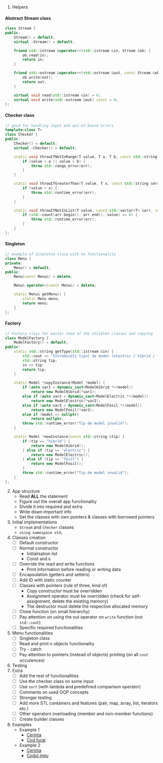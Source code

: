 
1. Helpers

#### Abstract Stream class
```cpp
class Stream {
public:
    Stream() = default;
    virtual ~Stream() = default;

    friend std::istream &operator>>(std::istream &in, Stream &ob) {
        ob.read(in);
        return in;
    }

    friend std::ostream &operator<<(std::ostream &out, const Stream &ob) {
        ob.write(out);
        return out;
    }

    virtual void read(std::istream &in) = 0;
    virtual void write(std::ostream &out) const = 0;
};
```

#### Checker class
```cpp
// good for handling input and out-of-bound errors
template<class T>
class Checker {
public:
    Checker() = default;
    virtual ~Checker() = default;

    static void throwIfNotInRange(T value, T a, T b, const std::string &err) {
        if (value < a || value > b) {
            throw std::range_error(err);
        }
    }

    static void throwIfGreaterThan(T value, T x, const std::string &err) {
        if (value > x) {
            throw std::runtime_error(err);
        }
    }

    static void throwIfNotInList(T value, const std::vector<T> &arr, const std::string &err) {
        if (std::count(arr.begin(), arr.end(), value) == 0) {
            throw std::runtime_error(err);
        }
    }
};
```

#### Singleton

```cpp
// example of Singleton class with no functionality
class Menu {
private:
    Menu() = default;
public:
    Menu(const Menu&) = delete;

    Menu& operator=(const Menu&) = delete;

    static Menu& getMenu() {
        static Menu menu;
        return menu;
    }
};
```
#### Factory
```cpp
// Factory class for easier read of the children classes and copying
class ModelFactory {
    ModelFactory() = default;
public:
    static std::string getType(std::istream &in) {
        std::cout << "Introduceti tipul de model (electric / hibrid / fosil): \n";
        std::string tip;
        in >> tip;
        return tip;
    }

    static Model *copyInstance(Model *model) {
        if (auto var1 = dynamic_cast<ModelHibrid *>(model))
            return new ModelHibrid(*var1);
        else if (auto var2 = dynamic_cast<ModelElectric *>(model))
            return new ModelElectric(*var2);
        else if (auto var3 = dynamic_cast<ModelFosil *>(model))
            return new ModelFosil(*var3);
        else if (model == nullptr)
            return nullptr;
        throw std::runtime_error("Tip de model invalid");
    }

    static Model *newInstance(const std::string &tip) {
        if (tip == "hibrid") {
            return new ModelHibrid();
        } else if (tip == "electric") {
            return new ModelElectric();
        } else if (tip == "fosil") {
            return new ModelFosil();
        }
        throw std::runtime_error("Tip de model invalid");
    }
};
```

2. App structure
   - Read **ALL** the statement
   - Figure out the overall app functionality
   - Divide it into required and extra
   - Write down important info
   - Set the classes with own pointers & classes with borrowed pointers
4. Initial implementations
    - `Stream` and `Checker` classes
    - `using namespace std;`
5. Classes creation
	- [ ] Default constructor
	- [ ] Normal constructor
		- Initialisation list
		- Const and `&`
	- [ ] Override the read and write functions
        - Print information before reading or writing data
	- [ ] Encapsulation (getters and setters)
	- [ ] Add ID with static counter
	- [ ] Classes with pointers (rule of three, kind of)
    	- Copy constructor must be overridden
    	- Assignment operator must be overridden (check for self-assignment, delete the existing memory)
    	- The destructor must delete the respective allocated memory
    - [ ] Clone function (on small hierarchy)
    - [ ] Pay attention on using the out operator on `write` function (not `std::cout`)
	- [ ] Specific required functionalities
6. Menu functionalities
	- [ ] Singleton class
	- [ ] Read and print n objects functionality
	- [ ] Try - catch
	- [ ] Pay attention to pointers (instead of objects) printing (on all `cout` occurences)
7. Testing
8.  Extra
	- [ ] Add the rest of functionalities
	- [ ] Use the checker class on some input
	- [ ] Use `sort` (with lambda and predefined comparison operator)
	- [ ] Comments on used OOP concepts
	- [ ] Stronger testing
	- [ ] Add more STL containers and features (pair, map, array, list, iterators etc.)
	- [ ] Other operators overloading (member and non-member functions)
	- [ ] Create builder classes
10. Examples
	- Example 1
    	- [Cerinta](https://github.com/FMI-Materials/FMI-Materials/blob/main/Year%20I/Semester%20II/Programare%20Orientata%20Pe%20Obiecte/Modele%20Colocviu/2019%20-%202020/Model%2001.pdf)
    	- [Cod furat](https://github.com/FMI-Materials/FMI-Materials/blob/main/Year%20I/Semester%20II/Programare%20Orientata%20Pe%20Obiecte/Modele%20Colocviu/2019%20-%202020/Rezolvari/Model%2001%20Rezolvare%201.cpp)
	- Example 2
    	- [Cerinta](https://github.com/FMI-Materials/FMI-Materials/blob/main/Year%20I/Semester%20II/Programare%20Orientata%20Pe%20Obiecte/Modele%20Colocviu/2020%20-%202021/Model%2004.pdf)
    	- [Codul meu](./main.cpp)